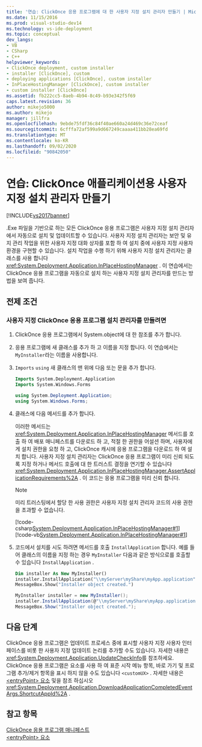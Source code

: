```yaml
---
title: '연습: ClickOnce 응용 프로그램에 대 한 사용자 지정 설치 관리자 만들기 | Microsoft Docs'
ms.date: 11/15/2016
ms.prod: visual-studio-dev14
ms.technology: vs-ide-deployment
ms.topic: conceptual
dev_langs:
- VB
- CSharp
- C++
helpviewer_keywords:
- ClickOnce deployment, custom installer
- installer [ClickOnce], custom
- deploying applications [ClickOnce], custom installer
- InPlaceHostingManager [ClickOnce], custom installer
- custom installer [ClickOnce]
ms.assetid: fb222cc5-8aeb-4b94-8c49-b93e342f5f69
caps.latest.revision: 36
author: mikejo5000
ms.author: mikejo
manager: jillfra
ms.openlocfilehash: 9ebde75fdf36c84f40ae660a24d469c36e72ceaf
ms.sourcegitcommit: 6cfffa72af599a9d667249caaaa411bb28ea69fd
ms.translationtype: MT
ms.contentlocale: ko-KR
ms.lasthandoff: 09/02/2020
ms.locfileid: "90842050"
---
```

# <a name="walkthrough-creating-a-custom-installer-for-a-clickonce-application"></a>연습: ClickOnce 애플리케이션용 사용자 지정 설치 관리자 만들기
[!INCLUDE[vs2017banner](../includes/vs2017banner.md)]

.Exe 파일을 기반으로 하는 모든 ClickOnce 응용 프로그램은 사용자 지정 설치 관리자에서 자동으로 설치 및 업데이트할 수 있습니다. 사용자 지정 설치 관리자는 보안 및 유지 관리 작업을 위한 사용자 지정 대화 상자를 포함 하 여 설치 중에 사용자 지정 사용자 환경을 구현할 수 있습니다. 설치 작업을 수행 하기 위해 사용자 지정 설치 관리자는 클래스를 사용 합니다 <xref:System.Deployment.Application.InPlaceHostingManager> . 이 연습에서는 ClickOnce 응용 프로그램을 자동으로 설치 하는 사용자 지정 설치 관리자를 만드는 방법을 보여 줍니다.  
  
## <a name="prerequisites"></a>전제 조건  
  
### <a name="to-create-a-custom-clickonce-application-installer"></a>사용자 지정 ClickOnce 응용 프로그램 설치 관리자를 만들려면  
  
1. ClickOnce 응용 프로그램에서 System.object에 대 한 참조를 추가 합니다.  
  
2. 응용 프로그램에 새 클래스를 추가 하 고 이름을 지정 합니다. 이 연습에서는 `MyInstaller`라는 이름을 사용합니다.  
  
3. `Imports` `using` 새 클래스의 맨 위에 다음 또는 문을 추가 합니다.  
  
    ```vb  
    Imports System.Deployment.Application  
    Imports System.Windows.Forms  
    ```  
  
    ```csharp  
    using System.Deployment.Application;  
    using System.Windows.Forms;  
    ```  
  
4. 클래스에 다음 메서드를 추가 합니다.  
  
     이러한 메서드는 <xref:System.Deployment.Application.InPlaceHostingManager> 메서드를 호출 하 여 배포 매니페스트를 다운로드 하 고, 적절 한 권한을 어설션 하며, 사용자에 게 설치 권한을 요청 하 고, ClickOnce 캐시에 응용 프로그램을 다운로드 하 여 설치 합니다. 사용자 지정 설치 관리자는 ClickOnce 응용 프로그램이 미리 신뢰 되도록 지정 하거나 메서드 호출에 대 한 트러스트 결정을 연기할 수 있습니다 <xref:System.Deployment.Application.InPlaceHostingManager.AssertApplicationRequirements%2A> . 이 코드는 응용 프로그램을 미리 신뢰 합니다.  
  
    > [!NOTE]
    > 미리 트러스팅에서 할당 한 사용 권한은 사용자 지정 설치 관리자 코드의 사용 권한을 초과할 수 없습니다.  
  
     [!code-csharp[System.Deployment.Application.InPlaceHostingManager#1](../snippets/csharp/VS_Snippets_Winforms/System.Deployment.Application.InPlaceHostingManager/CS/Form1.cs#1)]
     [!code-vb[System.Deployment.Application.InPlaceHostingManager#1](../snippets/visualbasic/VS_Snippets_Winforms/System.Deployment.Application.InPlaceHostingManager/VB/Form1.vb#1)]  
  
5. 코드에서 설치를 시도 하려면 메서드를 호출 `InstallApplication` 합니다. 예를 들어 클래스의 이름을 지정 하는 경우 `MyInstaller` 다음과 같은 방식으로를 호출할 수 있습니다 `InstallApplication` .  
  
    ```vb  
    Dim installer As New MyInstaller()  
    installer.InstallApplication("\\myServer\myShare\myApp.application")  
    MessageBox.Show("Installer object created.")  
    ```  
  
    ```csharp  
    MyInstaller installer = new MyInstaller();  
    installer.InstallApplication(@"\\myServer\myShare\myApp.application");  
    MessageBox.Show("Installer object created.");  
    ```  
  
## <a name="next-steps"></a>다음 단계  
 ClickOnce 응용 프로그램은 업데이트 프로세스 중에 표시할 사용자 지정 사용자 인터페이스를 비롯 한 사용자 지정 업데이트 논리를 추가할 수도 있습니다. 자세한 내용은 <xref:System.Deployment.Application.UpdateCheckInfo>를 참조하세요. ClickOnce 응용 프로그램은 요소를 사용 하 여 표준 시작 메뉴 항목, 바로 가기 및 프로그램 추가/제거 항목을 표시 하지 않을 수도 있습니다 `<customUX>` . 자세한 내용은 [ \<entryPoint> 요소](../deployment/entrypoint-element-clickonce-application.md) 및을 참조 하십시오 <xref:System.Deployment.Application.DownloadApplicationCompletedEventArgs.ShortcutAppId%2A> .  
  
## <a name="see-also"></a>참고 항목  
 [ClickOnce 응용 프로그램 매니페스트](../deployment/clickonce-application-manifest.md)   
 [\<entryPoint> 요소](../deployment/entrypoint-element-clickonce-application.md)

